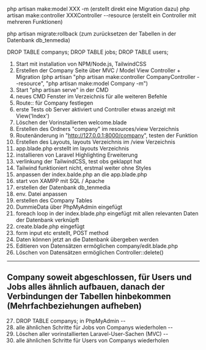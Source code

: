 php artisan make:model XXX -m (erstellt direkt eine Migration dazu)
php artisan make:controller XXXController --resource (erstellt ein Controller mit mehreren Funktionen)

php artisan migrate:rollback (zum zurücksetzen der Tabellen in der Datenbank db_tenmedia)

DROP TABLE companys;
DROP TABLE jobs;
DROP TABLE users;




1. Start mit installation von NPM/Node.js, TailwindCSS
2. Erstellen der Company Seite über MVC / Model View Controller + Migration (php artisan "php artisan make:controller CompanyController --resource", "php artisan make:model Company -m")
3. Start "php artisan serve" in der CMD
4. neues CMD Fenster im Verzeichnis für alle weiteren Befehle
5. Route:: für Company festlegen 
6. erste Tests ob Server aktiviert und Controller etwas anzeigt mit View('Index')
7. Löschen der Vorinstallierten welcome.blade
8. Erstellen des Ordners "company" im resources/view Verzeichnis
9. Routenänderung in "http://127.0.0.1:8000/company", testen der Funktion
10. Erstellen des Layouts, layouts Verzeichnis im /view Verzeichnis
11. app.blade.php erstellt im layouts Verzeichnis
12. installieren von Laravel Highlighting Erweiterung
13. verlinkung der TailwindCSS, test obs geklappt hat
14. Tailwind funktioniert nicht,  erstmal weiter ohne Styles
15. anpassen der index.balde.php an die app.blade.php
16. start von XAMPP mit SQL / Apache
17. erstellen der Datenbank db_tenmedia
18. env. Datei anpassen
19. erstellen des Company Tables
20. DummieData über PhpMyAdmin eingefügt
21. foreach loop in der index.blade.php eingefügt mit allen relevanten Daten der Datenbank verknüpft
22. create.blade.php eingefügt
23. form input etc erstellt, POST method
24. Daten können jetzt an die Datenbank übergeben werden
25. Editieren von Datensätzen ermöglichen company/edit.blade.php
26. Löschen von Datensätzen ermöglichen Controller::delete()

------------------------------------------------------------------------------------
 Company soweit abgeschlossen,  für Users und Jobs alles ähnlich aufbauen, danach der Verbindungen der Tabellen hinbekommen (Mehrfachbeziehungen aufheben) 
------------------------------------------------------------------------------------

27. DROP TABLE companys; in PhpMyAdmin
--
28. alle ähnlichen Schritte für Jobs von Companys wiederholen
--
29. Löschen aller vorinstallierten Laravel-User-Sachen (MVC)
--
30. alle ähnlichen Schritte für Users von Companys wiederholen